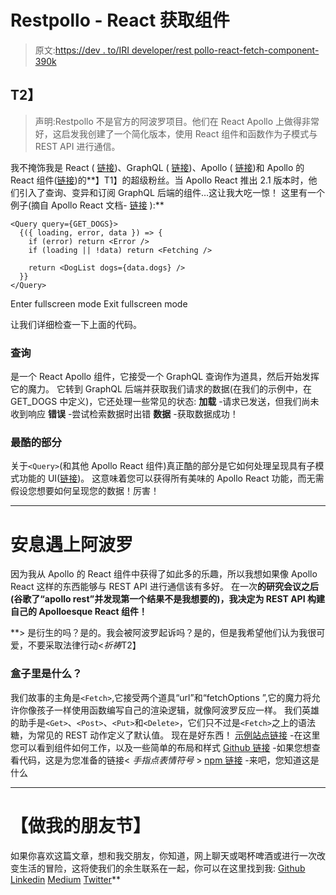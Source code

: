 # Restpollo - React 获取组件

> 原文:[https://dev . to/IRI developer/rest pollo-react-fetch-component-390k](https://dev.to/irideveloper/restpollo-react-fetch-component-390k)

## T2】

> 声明:Restpollo 不是官方的阿波罗项目。他们在 React Apollo 上做得非常好，这启发我创建了一个简化版本，使用 React 组件和函数作为子模式与 REST API 进行通信。

我不掩饰我是 React ( [链接](https://reactjs.org/))、GraphQL ( [链接](https://graphql.org/))、Apollo ( [链接](https://www.apollographql.com/))和 Apollo 的 React 组件([链接](https://www.apollographql.com/docs/react/))的**】T1】的超级粉丝。当 Apollo React 推出 2.1 版本时，他们引入了查询、变异和订阅 GraphQL 后端的组件…这让我大吃一惊！
这里有一个例子(摘自 Apollo React 文档- [链接](https://www.apollographql.com/docs/react/react-apollo-migration.html) ):** 

```
<Query query={GET_DOGS}>
  {({ loading, error, data }) => {
    if (error) return <Error />
    if (loading || !data) return <Fetching />

    return <DogList dogs={data.dogs} />
  }}
</Query> 
```

Enter fullscreen mode Exit fullscreen mode

让我们详细检查一下上面的代码。

### **查询**

是一个 React Apollo 组件，它接受一个 GraphQL 查询作为道具，然后开始发挥它的魔力。
它转到 GraphQL 后端并获取我们请求的数据(在我们的示例中，在 GET_DOGS 中定义)，它还处理一些常见的状态:
**加载** -请求已发送，但我们尚未收到响应
**错误** -尝试检索数据时出错
**数据** -获取数据成功！

### **最酷的部分**

关于`<Query>`(和其他 Apollo React 组件)真正酷的部分是它如何处理呈现具有子模式功能的 UI([链接](https://medium.com/merrickchristensen/function-as-child-components-5f3920a9ace9))。
这意味着您可以获得所有美味的 Apollo React 功能，而无需假设您想要如何呈现您的数据！厉害！

* * *

# **安息遇上阿波罗**

因为我从 Apollo 的 React 组件中获得了如此多的乐趣，所以我想如果像 Apollo React 这样的东西能够与 REST API 进行通信该有多好。
在一次**的研究会议之后(谷歌了“apollo rest”并发现第一个结果不是我想要的)，我决定为 REST API 构建自己的 Apolloesque React 组件！**

 **> 是衍生的吗？是的。我会被阿波罗起诉吗？是的，但是我希望他们认为我很可爱，不要采取法律行动<*祈祷*T2】

### **盒子里是什么？**

我们故事的主角是`<Fetch>`,它接受两个道具“url”和“fetchOptions ”,它的魔力将允许你像孩子一样使用函数编写自己的渲染逻辑，就像阿波罗反应一样。
我们英雄的助手是`<Get>`、`<Post>`、`<Put>`和`<Delete>`，它们只不过是`<Fetch>`之上的语法糖，为常见的 REST 动作定义了默认值。
现在是好东西！
[示例站点链接](https://irideveloper.github.io/restpollo/) -在这里您可以看到组件如何工作，以及一些简单的布局和样式
[Github 链接](https://github.com/IRIdeveloper/restpollo) -如果您想查看代码，这是为您准备的链接< *手指点表情符号* >
[npm 链接](https://www.npmjs.com/package/react-restpollo) -来吧，您知道这是什么

* * *

# **【做我的朋友节】**

如果你喜欢这篇文章，想和我交朋友，你知道，网上聊天或喝杯啤酒或进行一次改变生活的冒险，这将使我们的余生联系在一起，你可以在这里找到我:
[Github](https://github.com/IRIdeveloper)
[Linkedin](https://www.linkedin.com/in/gvozderacbojan/)
[Medium](https://medium.com/@bojangbusiness)
[Twitter](https://twitter.com/GvozderacBojan)**